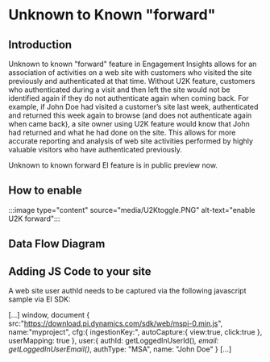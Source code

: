 # Unknown to Known "forward" 

## Introduction

Unknown to known "forward" feature in Engagement Insights allows for an association of activities on a web site with customers who visited the site previously and authenticated at that time. Without U2K feature, customers who authenticated during a visit and then left the site would not be identified again if they do not authenticate again when coming back. For example, if John Doe had visited a customer’s site last week, authenticated and returned this week again to browse (and does not authenticate again when came back), a site owner using U2K feature would know that John had returned and what he had done on the site. This allows for more accurate reporting and analysis of web site activities performed by highly valuable visitors who have authenticated previously.

Unknown to known forward EI feature is in public preview now. 

## How to enable
:::image type="content" source="media/U2Ktoggle.PNG" alt-text="enable U2K forward":::
## Data Flow Diagram

## Adding JS Code to your site

A web site user authId needs to be captured via the following javascript sample via EI SDK:

[…]
window, document
{
src:"https://download.pi.dynamics.com/sdk/web/mspi-0.min.js",
name:"myproject",
cfg:{
ingestionKey:<paste your ingestion key>",
autoCapture:{
view:true,
click:true
},
userMapping: true
},
user:{
authId: getLoggedInUserId()*,
email: getLoggedInUserEmail()*,
authType: "MSA",
name: "John Doe"
}
[…]

